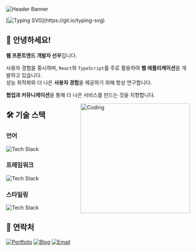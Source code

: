 ![Header Banner](https://capsule-render.vercel.app/api?type=waving&color=44475A&height=200&section=header&text=🙋‍♂️&fontSize=70&animation=fadeIn&fontAlign=93&fontColor=FFFFFF)

[![Typing SVG](https://readme-typing-svg.demolab.com?font=Fira+Code&size=30&duration=2500&pause=500&color=44475A&width=1000&lines=const+me+=+%7B+name:+%22sunwoo%22,+role:+%22FE+Developer%22+%7D;me.focus+=+%5B%22Design+%26+Development%22,%22Better+UX%22%5D;)](https://git.io/typing-svg)

## 👋 안녕하세요!
**웹 프론트엔드 개발자 선우**입니다.

사용자 경험을 중시하며, `React`와 `TypeScript`를 주로 활용하여 **웹 애플리케이션**을 개발하고 있습니다.  
성능 최적화와 더 나은 **사용자 경험**을 제공하기 위해 항상 연구합니다.

**협업과 커뮤니케이션**을 통해 더 나은 서비스를 만드는 것을 지향합니다.

<img align="right" alt="Coding" width="300" src="https://media.giphy.com/media/qgQUggAC3Pfv687qPC/giphy.gif">

## 🛠 기술 스택
### 언어
![Tech Stack](https://skillicons.dev/icons?i=javascript,typescript,java,mysql&theme=dark&perline=7)

### 프레임워크
![Tech Stack](https://skillicons.dev/icons?i=react,nextjs&theme=dark&perline=7)

### 스타일링
![Tech Stack](https://skillicons.dev/icons?i=scss,styledcomponents,emotion&theme=dark&perline=7)

## 📌 연락처
<div>

[![Portfolio](https://img.shields.io/badge/PORTFOLIO-44475A?style=for-the-badge&logo=notion&logoColor=white)](https://www.notion.so/iamsunky/1286451dc61180c59f32df7ec9b8ca76)
[![Blog](https://img.shields.io/badge/BLOG-6272A4?style=for-the-badge&logo=tistory&logoColor=white)](https://itsmesunky.tistory.com)
[![Email](https://img.shields.io/badge/EMAIL-282A36?style=for-the-badge&logo=gmail&logoColor=white)](mailto:itsmesunky@gmail.com)
</div>
